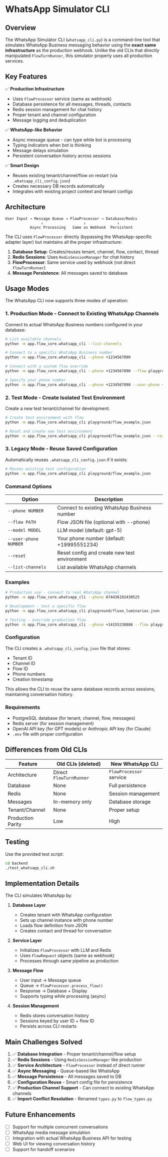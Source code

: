 # WhatsApp Simulator CLI

## Overview

The WhatsApp Simulator CLI (`whatsapp_cli.py`) is a command-line tool that simulates WhatsApp Business messaging behavior using the **exact same infrastructure** as the production webhook. Unlike the old CLIs that directly manipulated `FlowTurnRunner`, this simulator properly uses all production services.

## Key Features

✅ **Production Infrastructure**
- Uses `FlowProcessor` service (same as webhook)
- Database persistence for all messages, threads, contacts
- Redis session management for chat history
- Proper tenant and channel configuration
- Message logging and deduplication

✅ **WhatsApp-like Behavior**
- Async message queue - can type while bot is processing
- Typing indicators when bot is thinking
- Message delays simulation
- Persistent conversation history across sessions

✅ **Smart Design**
- Reuses existing tenant/channel/flow on restart (via `.whatsapp_cli_config.json`)
- Creates necessary DB records automatically
- Integrates with existing project context and tenant configs

## Architecture

```
User Input → Message Queue → FlowProcessor → Database/Redis
                ↓                  ↓              ↓
           Async Processing   Same as Webhook  Persistent
```

The CLI uses `FlowProcessor` directly (bypassing the WhatsApp-specific adapter layer) but maintains all the proper infrastructure:

1. **Database Setup**: Creates/reuses tenant, channel, flow, contact, thread
2. **Redis Sessions**: Uses `RedisSessionManager` for chat history
3. **FlowProcessor**: Same service used by webhook (not direct `FlowTurnRunner`)
4. **Message Persistence**: All messages saved to database

## Usage Modes

The WhatsApp CLI now supports three modes of operation:

### 1. Production Mode - Connect to Existing WhatsApp Channels

Connect to actual WhatsApp Business numbers configured in your database:

```bash
# List available channels
python -m app.flow_core.whatsapp_cli --list-channels

# Connect to a specific WhatsApp Business number
python -m app.flow_core.whatsapp_cli --phone +1234567890

# Connect with a custom flow override
python -m app.flow_core.whatsapp_cli --phone +1234567890 --flow playground/flow.json

# Specify your phone number
python -m app.flow_core.whatsapp_cli --phone +1234567890 --user-phone +9876543210
```

### 2. Test Mode - Create Isolated Test Environment

Create a new test tenant/channel for development:

```bash
# Create test environment with flow
python -m app.flow_core.whatsapp_cli playground/flow_example.json

# Reset and create new test environment
python -m app.flow_core.whatsapp_cli playground/flow_example.json --reset
```

### 3. Legacy Mode - Reuse Saved Configuration

Automatically reuses `.whatsapp_cli_config.json` if it exists:

```bash
# Reuses existing test configuration
python -m app.flow_core.whatsapp_cli playground/flow_example.json
```

### Command Options

| Option | Description |
|--------|-------------|
| `--phone NUMBER` | Connect to existing WhatsApp Business number |
| `--flow PATH` | Flow JSON file (optional with --phone) |
| `--model MODEL` | LLM model (default: gpt-5) |
| `--user-phone NUMBER` | Your phone number (default: +19995551234) |
| `--reset` | Reset config and create new test environment |
| `--list-channels` | List available WhatsApp channels |

### Examples

```bash
# Production use - connect to real WhatsApp channel
python -m app.flow_core.whatsapp_cli --phone 674436192430525

# Development - test a specific flow
python -m app.flow_core.whatsapp_cli playground/fluxo_luminarias.json

# Testing - override production flow
python -m app.flow_core.whatsapp_cli --phone +14155238886 --flow playground/new_flow.json
```

### Configuration

The CLI creates a `.whatsapp_cli_config.json` file that stores:
- Tenant ID
- Channel ID  
- Flow ID
- Phone numbers
- Creation timestamp

This allows the CLI to reuse the same database records across sessions, maintaining conversation history.

### Requirements

- PostgreSQL database (for tenant, channel, flow, messages)
- Redis server (for session management)
- OpenAI API key (for GPT models) or Anthropic API key (for Claude)
- `.env` file with proper configuration

## Differences from Old CLIs

| Feature | Old CLIs (deleted) | New WhatsApp CLI |
|---------|-------------------|------------------|
| Architecture | Direct `FlowTurnRunner` | `FlowProcessor` service |
| Database | None | Full persistence |
| Redis | None | Session management |
| Messages | In-memory only | Database storage |
| Tenant/Channel | None | Proper setup |
| Production Parity | Low | High |

## Testing

Use the provided test script:

```bash
cd backend
./test_whatsapp_cli.sh
```

## Implementation Details

The CLI simulates WhatsApp by:

1. **Database Layer**
   - Creates tenant with WhatsApp configuration
   - Sets up channel instance with phone number
   - Loads flow definition from JSON
   - Creates contact and thread for conversation

2. **Service Layer**
   - Initializes `FlowProcessor` with LLM and Redis
   - Uses `FlowRequest` objects (same as webhook)
   - Processes through same pipeline as production

3. **Message Flow**
   - User input → Message queue
   - Queue → `FlowProcessor.process_flow()`
   - Response → Database + Display
   - Supports typing while processing (async)

4. **Session Management**
   - Redis stores conversation history
   - Sessions keyed by user ID + flow ID
   - Persists across CLI restarts

## Main Challenges Solved

1. ✅ **Database Integration** - Proper tenant/channel/flow setup
2. ✅ **Redis Sessions** - Using `RedisSessionManager` like production
3. ✅ **Service Architecture** - `FlowProcessor` instead of direct runner
4. ✅ **Async Messaging** - Queue-based like WhatsApp
5. ✅ **Message Persistence** - All messages saved to DB
6. ✅ **Configuration Reuse** - Smart config file for persistence
7. ✅ **Production Channel Support** - Can connect to existing WhatsApp channels
8. ✅ **Import Conflict Resolution** - Renamed `types.py` to `flow_types.py`

## Future Enhancements

- [ ] Support for multiple concurrent conversations
- [ ] WhatsApp media message simulation
- [ ] Integration with actual WhatsApp Business API for testing
- [ ] Web UI for viewing conversation history
- [ ] Support for handoff scenarios
